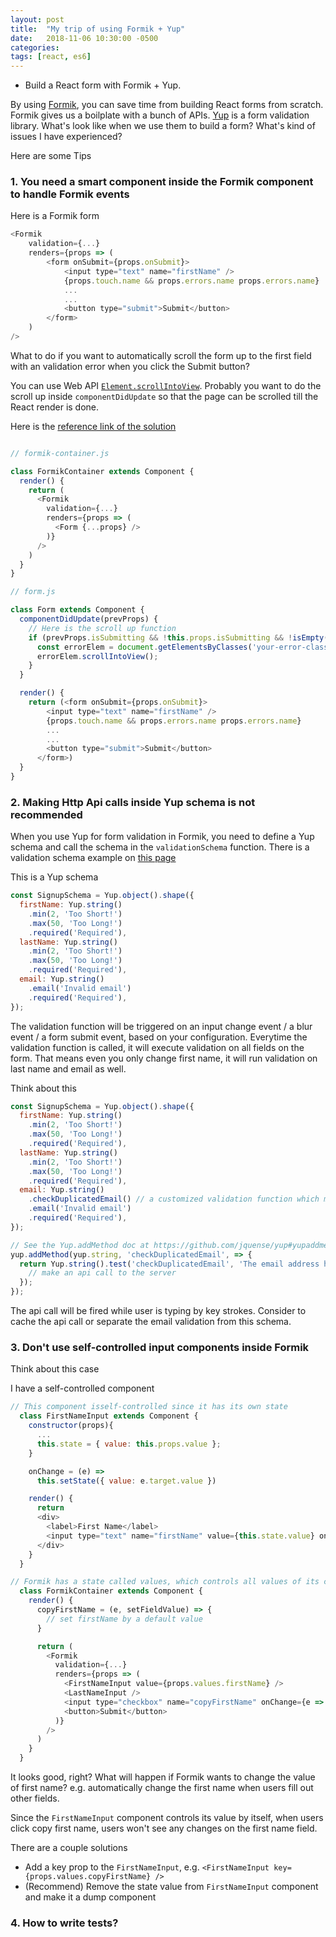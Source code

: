 ```yaml
---
layout: post
title:  "My trip of using Formik + Yup"
date:   2018-11-06 10:30:00 -0500
categories:
tags: [react, es6]
---
```


* Build a React form with Formik + Yup.

By using [Formik](https://github.com/jaredpalmer/formik), you can save time from building React forms from scratch. Formik gives us a boilplate with a bunch of APIs. [Yup](https://github.com/jquense/yup) is a form validation library. What's look like when we use them to build a form? What's kind of issues I have experienced?


Here are some Tips
### 1. You need a smart component inside the Formik component to handle Formik events

Here is a Formik form

```javascript
<Formik
    validation={...}
    renders={props => (
        <form onSubmit={props.onSubmit}>
            <input type="text" name="firstName" />
            {props.touch.name && props.errors.name props.errors.name}
            ...
            ...
            <button type="submit">Submit</button>
        </form>
    )
/>
```

What to do if you want to automatically scroll the form up to the first field with an validation error when you click the Submit button?

You can use Web API [`Element.scrollIntoView`](https://developer.mozilla.org/en-US/docs/Web/API/Element/scrollIntoView). Probably you want to do the scroll up inside `componentDidUpdate` so that the page can be scrolled till the React render is done.

Here is the [reference link of the solution](https://github.com/jaredpalmer/formik/issues/146)

```javascript

// formik-container.js

class FormikContainer extends Component {
  render() {
    return (
      <Formik
        validation={...}
        renders={props => (
          <Form {...props} />
        )}
      />
    )
  }
}

// form.js

class Form extends Component {
  componentDidUpdate(prevProps) {
    // Here is the scroll up function
    if (prevProps.isSubmitting && !this.props.isSubmitting && !isEmpty(this.errors)) {
      const errorElem = document.getElementsByClasses('your-error-class')[0];
      errorElem.scrollIntoView();
    }
  }

  render() {
    return (<form onSubmit={props.onSubmit}>
        <input type="text" name="firstName" />
        {props.touch.name && props.errors.name props.errors.name}
        ...
        ...
        <button type="submit">Submit</button>
      </form>)
  }
}

```

### 2. Making Http Api calls inside Yup schema is not recommended

When you use Yup for form validation in Formik, you need to define a Yup schema and call the schema in the `validationSchema` function. There is a validation schema example on [this page](https://jaredpalmer.com/formik/docs/guides/validation)

This is a Yup schema

```javascript
const SignupSchema = Yup.object().shape({
  firstName: Yup.string()
    .min(2, 'Too Short!')
    .max(50, 'Too Long!')
    .required('Required'),
  lastName: Yup.string()
    .min(2, 'Too Short!')
    .max(50, 'Too Long!')
    .required('Required'),
  email: Yup.string()
    .email('Invalid email')
    .required('Required'),
});
```

The validation function will be triggered on an input change event / a blur event / a form submit event, based on your configuration. Everytime the validation function is called, it will execute validation on all fields on the form. That means even you only change first name, it will run validation on last name and email as well.

Think about this

```javascript
const SignupSchema = Yup.object().shape({
  firstName: Yup.string()
    .min(2, 'Too Short!')
    .max(50, 'Too Long!')
    .required('Required'),
  lastName: Yup.string()
    .min(2, 'Too Short!')
    .max(50, 'Too Long!')
    .required('Required'),
  email: Yup.string()
    .checkDuplicatedEmail() // a customized validation function which makes api call from it
    .email('Invalid email')
    .required('Required'),
});

// See the Yup.addMethod doc at https://github.com/jquense/yup#yupaddmethodschematype-schema-name-string-method--schema-void
yup.addMethod(yup.string, 'checkDuplicatedEmail', => {
  return Yup.string().test('checkDuplicatedEmail', 'The email address has been taken', email => {
    // make an api call to the server
  });
});
```

The api call will be fired while user is typing by key strokes. Consider to cache the api call or separate the email validation from this schema.

### 3. Don't use self-controlled input components inside Formik

Think about this case

I have a self-controlled component

```js
// This component isself-controlled since it has its own state
  class FirstNameInput extends Component {
    constructor(props){
      ...
      this.state = { value: this.props.value };
    }

    onChange = (e) =>
      this.setState({ value: e.target.value })

    render() {
      return
      <div>
        <label>First Name</label>
        <input type="text" name="firstName" value={this.state.value} onChange={this.onChange} />
      </div>
    }
  }

// Formik has a state called values, which controls all values of its children inputs
  class FormikContainer extends Component {
    render() {
      copyFirstName = (e, setFieldValue) => {
        // set firstName by a default value
      }

      return (
        <Formik
          validation={...}
          renders={props => (
            <FirstNameInput value={props.values.firstName} />
            <LastNameInput />
            <input type="checkbox" name="copyFirstName" onChange={e => { this.copyFirstName(e, props.setFieldValue) }}>Use the same first name above</input>
            <button>Submit</button>
          )}
        />
      )
    }
  }
```

It looks good, right? What will happen if Formik wants to change the value of first name? e.g. automatically change the first name when users fill out other fields.

Since the `FirstNameInput` component controls its value by itself, when users click copy first name, users won't see any changes on the first name field.

There are a couple solutions

* Add a key prop to the `FirstNameInput`, e.g. `<FirstNameInput key={props.values.copyFirstName} />`
* (Recommend) Remove the state value from `FirstNameInput` component and make it a dump component

### 4. How to write tests?